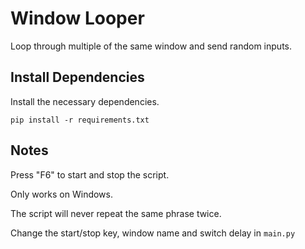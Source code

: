 # Window Looper

Loop through multiple of the same window and send random inputs.

## Install Dependencies

Install the necessary dependencies.

```text
pip install -r requirements.txt
```

## Notes

Press "F6" to start and stop the script.

Only works on Windows.

The script will never repeat the same phrase twice.

Change the start/stop key, window name and switch delay in `main.py`
